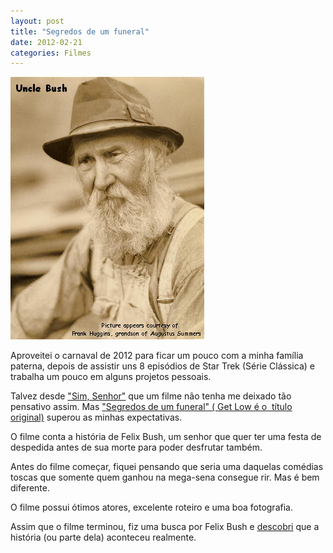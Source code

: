 ```yaml
---
layout: post
title: "Segredos de um funeral"
date: 2012-02-21
categories: Filmes
---
```


[![image0](/assets/img/UncleBush01.jpg)](http://www.clanbreazeale.com/UncleBush/)

Aproveitei o carnaval de 2012 para ficar um pouco com a minha família
paterna, depois de assistir uns 8 episódios de Star Trek (Série
Clássica) e trabalha um pouco em alguns projetos pessoais.

Talvez desde ["Sim,
Senhor"](http://www.themoviedb.org/movie/10201-yes-man) que um filme não
tenha me deixado tão pensativo assim. Mas ["Segredos de um funeral" (
Get Low é o  título
original)](http://www.themoviedb.org/movie/44718-get-low) superou as
minhas expectativas.

O filme conta a história de Felix Bush, um senhor que quer ter uma festa
de despedida antes de sua morte para poder desfrutar também.

Antes do filme começar, fiquei pensando que seria uma daquelas comédias
toscas que somente quem ganhou na mega-sena consegue rir. Mas é bem
diferente.

O filme possui ótimos atores, excelente roteiro e uma boa fotografia.

Assim que o filme terminou, fiz uma busca por Felix Bush e
[descobri](http://www.clanbreazeale.com/UncleBush/) que a história (ou
parte dela) aconteceu realmente.

